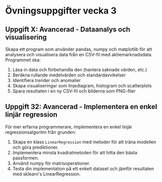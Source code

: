 # Övningsuppgifter vecka 3

## Uppgift X: Avancerad - Dataanalys och visualisering

Skapa ett program som använder pandas, numpy och matplotlib för att analysera och visualisera data från en CSV-fil med aktiemarknadsdata. Programmet ska:

1. Läsa in data och förbehandla den (hantera saknade värden, etc.)
2. Beräkna rullande medelvärden och standardavvikelser
3. Identifiera trender och anomalier
4. Skapa visualiseringar som linjediagram, histogram och scatterplots
5. Spara resultaten i en ny CSV-fil och bilderna som PNG-filer

## Uppgift 32: Avancerad - Implementera en enkel linjär regression

För mer erfarna programmerare, implementera en enkel linjär regressionsalgoritm från grunden:

1. Skapa en klass `LinearRegression` med metoder för att träna modellen och göra prediktioner.
2. Implementera minsta kvadratmetoden för att hitta den bästa passformen.
3. Använd numpy för matrisoperationer.
4. Testa din implementation på ett enkelt dataset och jämför resultaten med sklearn's LinearRegression.
